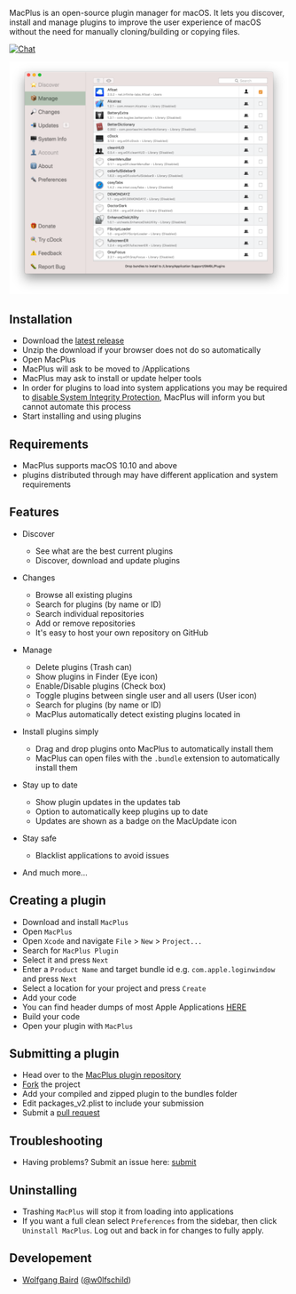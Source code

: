 <!--![Banner](web/banner.png)-->

MacPlus is an open-source plugin manager for macOS. It lets you discover, install and manage plugins to improve the user experience of macOS without the need for manually cloning/building or copying files.

[![Chat](https://badges.gitter.im/Join%20Chat.svg)](https://gitter.im/MacPlus/Lobby)

![Preview](web/preview.png)

## Installation

- Download the [latest release](https://github.com/w0lfschild/app_updates/raw/master/MacPlus/MacPlus_master.zip)
- Unzip the download if your browser does not do so automatically
- Open MacPlus
- MacPlus will ask to be moved to /Applications
- MacPlus may ask to install or update helper tools
- In order for plugins to load into system applications you may be required to [disable System Integrity Protection](https://apple.stackexchange.com/questions/208478/how-do-i-disable-system-integrity-protection-sip-aka-rootless-on-os-x-10-11), MacPlus will inform you but cannot automate this process
- Start installing and using plugins

## Requirements

- MacPlus supports macOS 10.10 and above
- plugins distributed through may have different application and system requirements

## Features

- Discover
    - See what are the best current plugins
    - Discover, download and update plugins


- Changes
    - Browse all existing plugins
    - Search for plugins (by name or ID)
    - Search individual repositories
    - Add or remove repositories
    - It's easy to host your own repository on GitHub


- Manage
    - Delete plugins (Trash can)
    - Show plugins in Finder (Eye icon)
    - Enable/Disable plugins (Check box)
    - Toggle plugins between single user and all users (User icon)
    - Search for plugins (by name or ID)
    - MacPlus automatically detect existing plugins located in 


- Install plugins simply
    - Drag and drop plugins onto MacPlus to automatically install them
    - MacPlus can open files with the `.bundle` extension to automatically install them


- Stay up to date
    - Show plugin updates in the updates tab
    - Option to automatically keep plugins up to date
    - Updates are shown as a badge on the MacUpdate icon


- Stay safe
    - Blacklist applications to avoid issues

- And much more...

## Creating a plugin

- Download and install `MacPlus`
- Open `MacPlus`
- Open `Xcode` and navigate `File` > `New` > `Project...`
- Search for `MacPlus Plugin`
- Select it and press `Next`
- Enter a  `Product Name` and target bundle id e.g. `com.apple.loginwindow` and press `Next`
- Select a location for your project and press `Create`
- Add your code
- You can find header dumps of most Apple Applications [HERE](https://github.com/w0lfschild/macOS_headers)
- Build your code
- Open your plugin with `MacPlus`

## Submitting a plugin

- Head over to the [MacPlus plugin repository](https://github.com/w0lfschild/macplugins)
- [Fork](https://github.com/w0lfschild/macplugins/fork) the project
- Add your compiled and zipped plugin to the bundles folder
- Edit packages_v2.plist to include your submission
- Submit a [pull request](https://github.com/w0lfschild/macplugins/compare)

## Troubleshooting

- Having problems? Submit an issue here: [submit](https://github.com/w0lfschild/MacPlus/issues/new)

## Uninstalling

- Trashing `MacPlus` will stop it from loading into applications 
- If you want a full clean select `Preferences` from the sidebar, then click `Uninstall MacPlus`. Log out and back in for changes to fully apply.

## Developement

- [Wolfgang Baird](https://github.com/w0lfschild) ([@w0lfschild](https://github.com/w0lfschild))
